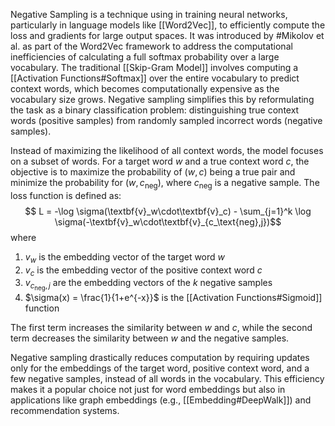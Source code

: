 Negative Sampling is a technique using in training neural networks, particularly in language models like [[Word2Vec]], to efficiently compute the loss and gradients for large output spaces. It was introduced by #Mikolov et al. as part of the Word2Vec framework to address the computational inefficiencies of calculating a full softmax probability over a large vocabulary. The traditional [[Skip-Gram Model]] involves computing a [[Activation Functions#Softmax]] over the entire vocabulary to predict context words, which becomes computationally expensive as the vocabulary size grows. Negative sampling simplifies this by reformulating the task as a binary classification problem: distinguishing true context words (positive samples) from randomly sampled incorrect words (negative samples).

Instead of maximizing the likelihood of all context words, the model focuses on a subset of words. For a target word $w$ and a true context word $c$, the objective is to maximize the probability of $(w, c)$ being a true pair and minimize the probability for $(w, c_\text{neg})$, where $c_\text{neg}$ is a negative sample. The loss function is defined as: $$ L = -\log \sigma(\textbf{v}_w\cdot\textbf{v}_c) - \sum_{j=1}^k \log \sigma(-\textbf{v}_w\cdot\textbf{v}_{c_\text{neg},j})$$ where
1. $v_w$ is the embedding vector of the target word $w$
2. $v_c$ is the embedding vector of the positive context word $c$
3. $v_{c_\text{neg},j}$ are the embedding vectors of the $k$ negative samples
4. $\sigma(x) = \frac{1}{1+e^{-x}}$ is the [[Activation Functions#Sigmoid]] function

The first term increases the similarity between $w$ and $c$, while the second term decreases the similarity between $w$ and the negative samples.

Negative sampling drastically reduces computation by requiring updates only for the embeddings of the target word, positive context word, and a few negative samples, instead of all words in the vocabulary. This efficiency makes it a popular choice not just for word embeddings but also in applications like graph embeddings (e.g., [[Embedding#DeepWalk]]) and recommendation systems.